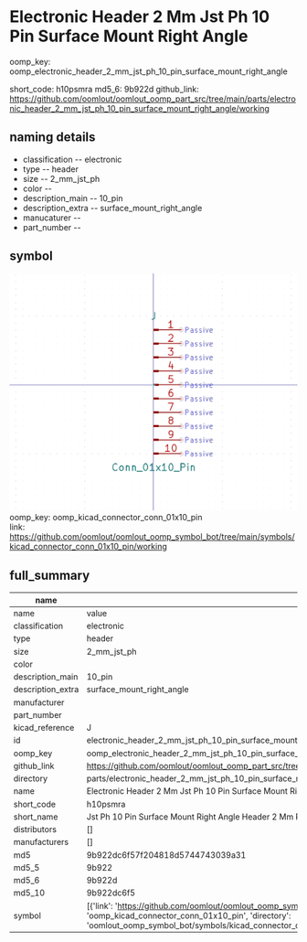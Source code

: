 # Electronic Header 2 Mm Jst Ph 10 Pin Surface Mount Right Angle
oomp_key: oomp_electronic_header_2_mm_jst_ph_10_pin_surface_mount_right_angle 


short_code: h10psmra
md5_6: 9b922d
github_link: https://github.com/oomlout/oomlout_oomp_part_src/tree/main/parts/electronic_header_2_mm_jst_ph_10_pin_surface_mount_right_angle/working
## naming details
* classification -- electronic
* type -- header
* size -- 2_mm_jst_ph
* color -- 
* description_main -- 10_pin
* description_extra -- surface_mount_right_angle
* manucaturer -- 
* part_number -- 



## symbol

![](symbol/0/working/working_600.png)  
oomp_key: oomp_kicad_connector_conn_01x10_pin  
link: https://github.com/oomlout/oomlout_oomp_symbol_bot/tree/main/symbols/kicad_connector_conn_01x10_pin/working  


## full_summary
| name | value | 
| --- | --- | 
| name | value | 
| classification | electronic | 
| type | header | 
| size | 2_mm_jst_ph | 
| color |  | 
| description_main | 10_pin | 
| description_extra | surface_mount_right_angle | 
| manufacturer |  | 
| part_number |  | 
| kicad_reference | J | 
| id | electronic_header_2_mm_jst_ph_10_pin_surface_mount_right_angle | 
| oomp_key | oomp_electronic_header_2_mm_jst_ph_10_pin_surface_mount_right_angle | 
| github_link | https://github.com/oomlout/oomlout_oomp_part_src/tree/main/parts/electronic_header_2_mm_jst_ph_10_pin_surface_mount_right_angle/working | 
| directory | parts/electronic_header_2_mm_jst_ph_10_pin_surface_mount_right_angle | 
| name | Electronic Header 2 Mm Jst Ph 10 Pin Surface Mount Right Angle | 
| short_code | h10psmra | 
| short_name | Jst Ph 10 Pin Surface Mount Right Angle Header 2 Mm Pitch | 
| distributors | [] | 
| manufacturers | [] | 
| md5 | 9b922dc6f57f204818d5744743039a31 | 
| md5_5 | 9b922 | 
| md5_6 | 9b922d | 
| md5_10 | 9b922dc6f5 | 
| symbol | [{'link': 'https://github.com/oomlout/oomlout_oomp_symbol_bot/tree/main/symbols/kicad_connector_conn_01x10_pin', 'oomp_key': 'oomp_kicad_connector_conn_01x10_pin', 'directory': 'oomlout_oomp_symbol_bot/symbols/kicad_connector_conn_01x10_pin//working/working.kicad_sym'}] | 
